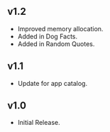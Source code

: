 ## v1.2
- Improved memory allocation.
- Added in Dog Facts.
- Added in Random Quotes.

## v1.1
- Update for app catalog.

## v1.0
- Initial Release.